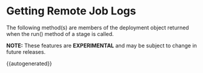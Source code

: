 <h1>Getting Remote Job Logs</h1>
The following method(s) are members of the deployment object returned when the run() method of a stage is called.

**NOTE:** These features are **EXPERIMENTAL** and may be subject to change in future releases.  

{{autogenerated}}